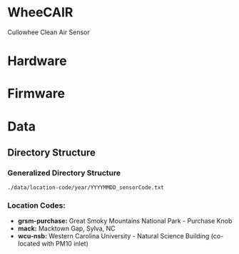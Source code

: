 # WheeCAIR
Cullowhee Clean Air Sensor

# Hardware

# Firmware

# Data

## Directory Structure

### Generalized Directory Structure

`./data/location-code/year/YYYYMMDD_sensorCode.txt`

### Location Codes:
  - **grsm-purchase:** Great Smoky Mountains National Park - Purchase Knob
  - **mack:** Macktown Gap, Sylva, NC
  - **wcu-nsb:** Western Carolina University - Natural Science Building (co-located with PM10 inlet)
